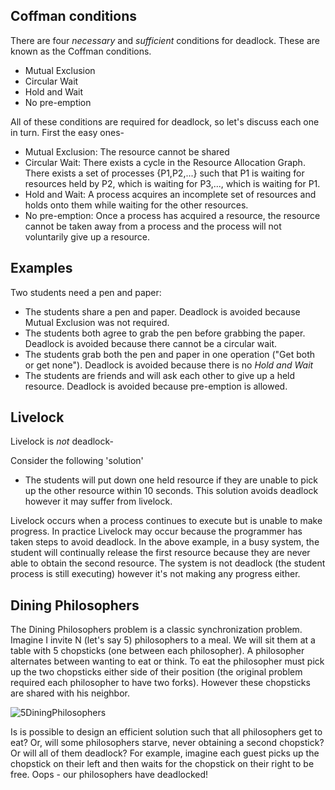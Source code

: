 ## Coffman conditions
There are four _necessary_ and _sufficient_ conditions for deadlock. These are known as the Coffman conditions.

* Mutual Exclusion
* Circular Wait
* Hold and Wait
* No pre-emption

All of these conditions are required for deadlock, so let's discuss each one in turn. First the easy ones-
* Mutual Exclusion: The resource cannot be shared
* Circular Wait: There exists a cycle in the Resource Allocation Graph. There exists a set of processes {P1,P2,...} such that P1 is waiting for resources held by P2, which is waiting for P3,..., which is waiting for P1.
* Hold and Wait: A process acquires an incomplete set of resources and holds onto them while waiting for the other resources.
* No pre-emption: Once a process has acquired a resource, the resource cannot be taken away from a process and the process will not voluntarily give up a resource.

## Examples

Two students need a pen and paper:
* The students share a pen and paper. Deadlock is avoided because Mutual Exclusion was not required.
* The students both agree to grab the pen before grabbing the paper. Deadlock is avoided because there cannot be a circular wait.
* The students grab both the pen and paper in one operation ("Get both or get none"). Deadlock is avoided because there is no _Hold and Wait_
* The students are friends and will ask each other to give up a held resource. Deadlock is avoided because pre-emption is allowed.


## Livelock
Livelock is _not_ deadlock-

Consider the following 'solution'
* The students will put down one held resource if they are unable to pick up the other resource within 10 seconds. This solution avoids deadlock however it may suffer from livelock.

Livelock occurs when a process continues to execute but is unable to make progress.
In practice Livelock may occur because the programmer has taken steps to avoid deadlock. In the above example, in a busy system, the student will continually release the first resource because they are never able to obtain the second resource. The system is not deadlock (the student process is still executing) however it's not making any progress either.

## Dining Philosophers

The Dining Philosophers problem is a classic synchronization problem. Imagine I invite N (let's say 5) philosophers to a meal. We will sit them at a table with 5 chopsticks (one between each philosopher). A philosopher alternates between wanting to eat or think. To eat the philosopher must pick up the two chopsticks either side of their position (the original problem required each philosopher to have two forks). However these chopsticks are shared with his neighbor.

![5DiningPhilosophers](https://raw.githubusercontent.com/wiki/angrave/SystemProgramming/5DiningPhilosophers.png)

Is is possible to design an efficient solution such that all philosophers get to eat? Or, will some philosophers starve, never obtaining a second chopstick? Or will all of them deadlock? For example, imagine each guest picks up the chopstick on their left and then waits for the chopstick on their right to be free. Oops - our philosophers have deadlocked!







